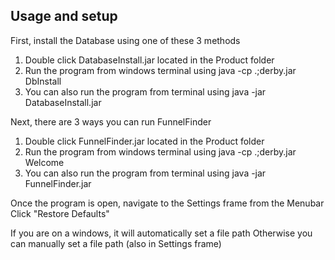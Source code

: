 ## Usage and setup

First, install the Database using one of these 3 methods
1. Double click DatabaseInstall.jar located in the Product folder
2. Run the program from windows terminal using java -cp .;derby.jar DbInstall
3. You can also run the program from terminal using java -jar DatabaseInstall.jar

Next, there are 3 ways you can run FunnelFinder
1. Double click FunnelFinder.jar located in the Product folder
2. Run the program from windows terminal using java -cp .;derby.jar Welcome
3. You can also run the program from terminal using java -jar FunnelFinder.jar

Once the program is open, navigate to the Settings frame from the Menubar
Click "Restore Defaults"


If you are on a windows, it will automatically set a file path
Otherwise you can manually set a file path (also in Settings frame)

